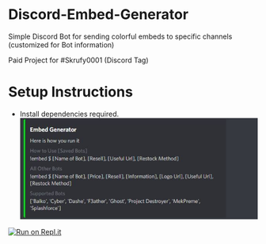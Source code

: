 # Discord-Embed-Generator
Simple Discord Bot for sending colorful embeds to specific channels (customized for Bot information)

Paid Project for #Skrufy0001 (Discord Tag)

# Setup Instructions
* Install dependencies required.
![](/instructions.JPG)

[![Run on Repl.it](https://repl.it/badge/github/alinbasuljevic/Discord-Embed-Generator)](https://repl.it/github/alinbasuljevic/Discord-Embed-Generator)

